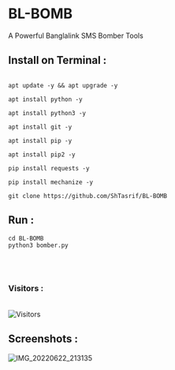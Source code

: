 # BL-BOMB
A Powerful Banglalink SMS Bomber Tools
## Install on Terminal :

```

apt update -y && apt upgrade -y 

apt install python -y

apt install python3 -y

apt install git -y

apt install pip -y

apt install pip2 -y

pip install requests -y

pip install mechanize -y

git clone https://github.com/ShTasrif/BL-BOMB

```
## Run : 
```
cd BL-BOMB
python3 bomber.py
```
<br><br>
<h3>Visitors :</h3>
<br>
<img src="https://profile-counter.glitch.me/ShTasrif/count.svg" alt="Visitors">

## Screenshots : 
![IMG_20220622_213135](https://user-images.githubusercontent.com/85736436/175073348-46e774cc-4b65-4071-aa2c-1f3a674500ad.jpg)
